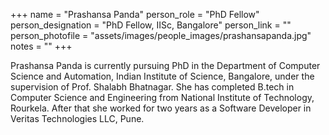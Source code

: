 +++
name = "Prashansa Panda"
person_role = "PhD Fellow"
person_designation = "PhD Fellow, IISc, Bangalore"
person_link = ""
person_photofile = "assets/images/people_images/prashansapanda.jpg"
notes = ""
+++


Prashansa Panda is currently pursuing PhD in the Department of Computer Science and Automation, Indian Institute of Science, Bangalore, under the supervision of Prof. Shalabh Bhatnagar. She has completed B.tech in Computer Science and Engineering from National Institute of Technology, Rourkela. After that she worked for two years as a Software Developer in Veritas Technologies LLC, Pune. 




